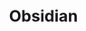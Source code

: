 ---
title: Obsidian
layout: tool
tags:
  - Windows
description: Note-taking software application
link: https://obsidian.md/
share:
---